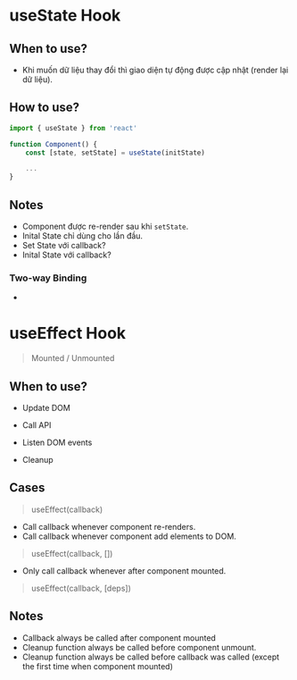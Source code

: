 # useState Hook

## When to use?

- Khi muốn dữ liệu thay đổi thì giao diện tự động được cập nhật (render lại dữ liệu).

## How to use?

```jsx
import { useState } from 'react'

function Component() {
    const [state, setState] = useState(initState)

    ...
}
```

## Notes

- Component được re-render sau khi `setState`.
- Inital State chỉ dùng cho lần đầu.
- Set State với callback?
- Inital State với callback?

### Two-way Binding

-

# useEffect Hook

> Mounted / Unmounted

## When to use?

- Update DOM

- Call API

- Listen DOM events

- Cleanup

## Cases

> useEffect(callback)

- Call callback whenever component re-renders.
- Call callback whenever component add elements to DOM.

> useEffect(callback, [])

- Only call callback whenever after component mounted.

> useEffect(callback, [deps])

## Notes

- Callback always be called after component mounted
- Cleanup function always be called before component unmount.
- Cleanup function always be called before callback was called (except the first time when component mounted)
